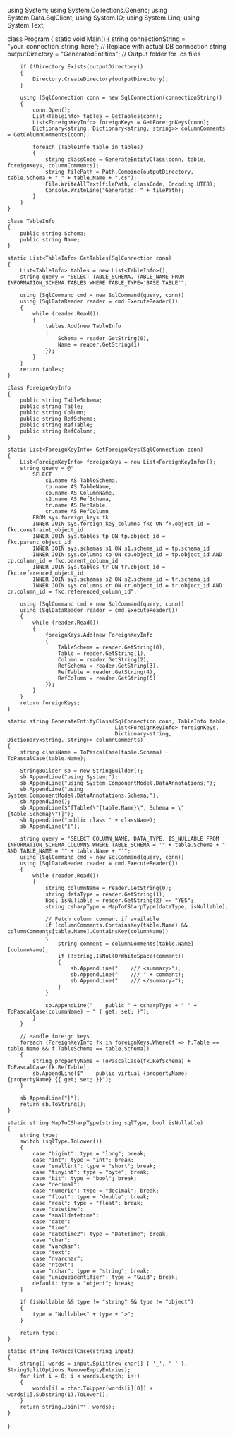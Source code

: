 using System;
using System.Collections.Generic;
using System.Data.SqlClient;
using System.IO;
using System.Linq;
using System.Text;

class Program
{
    static void Main()
    {
        string connectionString = "your_connection_string_here"; // Replace with actual DB connection
        string outputDirectory = "GeneratedEntities"; // Output folder for .cs files

        if (!Directory.Exists(outputDirectory))
        {
            Directory.CreateDirectory(outputDirectory);
        }

        using (SqlConnection conn = new SqlConnection(connectionString))
        {
            conn.Open();
            List<TableInfo> tables = GetTables(conn);
            List<ForeignKeyInfo> foreignKeys = GetForeignKeys(conn);
            Dictionary<string, Dictionary<string, string>> columnComments = GetColumnComments(conn);

            foreach (TableInfo table in tables)
            {
                string classCode = GenerateEntityClass(conn, table, foreignKeys, columnComments);
                string filePath = Path.Combine(outputDirectory, table.Schema + "_" + table.Name + ".cs");
                File.WriteAllText(filePath, classCode, Encoding.UTF8);
                Console.WriteLine("Generated: " + filePath);
            }
        }
    }

    class TableInfo
    {
        public string Schema;
        public string Name;
    }

    static List<TableInfo> GetTables(SqlConnection conn)
    {
        List<TableInfo> tables = new List<TableInfo>();
        string query = "SELECT TABLE_SCHEMA, TABLE_NAME FROM INFORMATION_SCHEMA.TABLES WHERE TABLE_TYPE='BASE TABLE'";

        using (SqlCommand cmd = new SqlCommand(query, conn))
        using (SqlDataReader reader = cmd.ExecuteReader())
        {
            while (reader.Read())
            {
                tables.Add(new TableInfo
                {
                    Schema = reader.GetString(0),
                    Name = reader.GetString(1)
                });
            }
        }
        return tables;
    }

    class ForeignKeyInfo
    {
        public string TableSchema;
        public string Table;
        public string Column;
        public string RefSchema;
        public string RefTable;
        public string RefColumn;
    }

    static List<ForeignKeyInfo> GetForeignKeys(SqlConnection conn)
    {
        List<ForeignKeyInfo> foreignKeys = new List<ForeignKeyInfo>();
        string query = @"
            SELECT 
                s1.name AS TableSchema,
                tp.name AS TableName, 
                cp.name AS ColumnName, 
                s2.name AS RefSchema,
                tr.name AS RefTable, 
                cr.name AS RefColumn
            FROM sys.foreign_keys fk
            INNER JOIN sys.foreign_key_columns fkc ON fk.object_id = fkc.constraint_object_id
            INNER JOIN sys.tables tp ON tp.object_id = fkc.parent_object_id
            INNER JOIN sys.schemas s1 ON s1.schema_id = tp.schema_id
            INNER JOIN sys.columns cp ON cp.object_id = tp.object_id AND cp.column_id = fkc.parent_column_id
            INNER JOIN sys.tables tr ON tr.object_id = fkc.referenced_object_id
            INNER JOIN sys.schemas s2 ON s2.schema_id = tr.schema_id
            INNER JOIN sys.columns cr ON cr.object_id = tr.object_id AND cr.column_id = fkc.referenced_column_id";

        using (SqlCommand cmd = new SqlCommand(query, conn))
        using (SqlDataReader reader = cmd.ExecuteReader())
        {
            while (reader.Read())
            {
                foreignKeys.Add(new ForeignKeyInfo
                {
                    TableSchema = reader.GetString(0),
                    Table = reader.GetString(1),
                    Column = reader.GetString(2),
                    RefSchema = reader.GetString(3),
                    RefTable = reader.GetString(4),
                    RefColumn = reader.GetString(5)
                });
            }
        }
        return foreignKeys;
    }

    static string GenerateEntityClass(SqlConnection conn, TableInfo table, 
                                      List<ForeignKeyInfo> foreignKeys, 
                                      Dictionary<string, Dictionary<string, string>> columnComments)
    {
        string className = ToPascalCase(table.Schema) + ToPascalCase(table.Name);

        StringBuilder sb = new StringBuilder();
        sb.AppendLine("using System;");
        sb.AppendLine("using System.ComponentModel.DataAnnotations;");
        sb.AppendLine("using System.ComponentModel.DataAnnotations.Schema;");
        sb.AppendLine();
        sb.AppendLine($"[Table(\"{table.Name}\", Schema = \"{table.Schema}\")]");
        sb.AppendLine("public class " + className);
        sb.AppendLine("{");

        string query = "SELECT COLUMN_NAME, DATA_TYPE, IS_NULLABLE FROM INFORMATION_SCHEMA.COLUMNS WHERE TABLE_SCHEMA = '" + table.Schema + "' AND TABLE_NAME = '" + table.Name + "'";
        using (SqlCommand cmd = new SqlCommand(query, conn))
        using (SqlDataReader reader = cmd.ExecuteReader())
        {
            while (reader.Read())
            {
                string columnName = reader.GetString(0);
                string dataType = reader.GetString(1);
                bool isNullable = reader.GetString(2) == "YES";
                string csharpType = MapToCSharpType(dataType, isNullable);

                // Fetch column comment if available
                if (columnComments.ContainsKey(table.Name) && columnComments[table.Name].ContainsKey(columnName))
                {
                    string comment = columnComments[table.Name][columnName];
                    if (!string.IsNullOrWhiteSpace(comment))
                    {
                        sb.AppendLine("    /// <summary>");
                        sb.AppendLine("    /// " + comment);
                        sb.AppendLine("    /// </summary>");
                    }
                }

                sb.AppendLine("    public " + csharpType + " " + ToPascalCase(columnName) + " { get; set; }");
            }
        }

        // Handle foreign keys
        foreach (ForeignKeyInfo fk in foreignKeys.Where(f => f.Table == table.Name && f.TableSchema == table.Schema))
        {
            string propertyName = ToPascalCase(fk.RefSchema) + ToPascalCase(fk.RefTable);
            sb.AppendLine($"    public virtual {propertyName} {propertyName} {{ get; set; }}");
        }

        sb.AppendLine("}");
        return sb.ToString();
    }

    static string MapToCSharpType(string sqlType, bool isNullable)
    {
        string type;
        switch (sqlType.ToLower())
        {
            case "bigint": type = "long"; break;
            case "int": type = "int"; break;
            case "smallint": type = "short"; break;
            case "tinyint": type = "byte"; break;
            case "bit": type = "bool"; break;
            case "decimal":
            case "numeric": type = "decimal"; break;
            case "float": type = "double"; break;
            case "real": type = "float"; break;
            case "datetime":
            case "smalldatetime":
            case "date":
            case "time":
            case "datetime2": type = "DateTime"; break;
            case "char":
            case "varchar":
            case "text":
            case "nvarchar":
            case "ntext":
            case "nchar": type = "string"; break;
            case "uniqueidentifier": type = "Guid"; break;
            default: type = "object"; break;
        }

        if (isNullable && type != "string" && type != "object")
        {
            type = "Nullable<" + type + ">";
        }

        return type;
    }

    static string ToPascalCase(string input)
    {
        string[] words = input.Split(new char[] { '_', ' ' }, StringSplitOptions.RemoveEmptyEntries);
        for (int i = 0; i < words.Length; i++)
        {
            words[i] = char.ToUpper(words[i][0]) + words[i].Substring(1).ToLower();
        }
        return string.Join("", words);
    }
}

